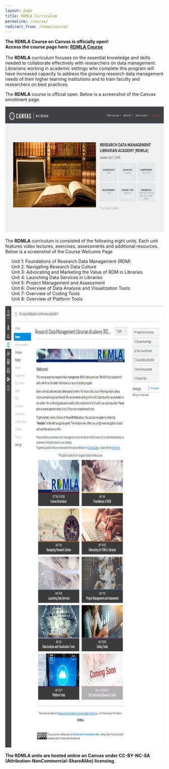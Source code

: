 ```yaml
---
layout: page
title: RDMLA Curriculum
permalink: /course/
redirect_from: /home/course/
---
```


**The RDMLA Course on Canvas is officially open!** <br>
**Access the course page here: <a href="https://www.canvas.net/browse/simmonsu/courses/research-data-management">RDMLA Course</a>**
<br>
<br>
The **RDMLA** curriculum focuses on the essential knowledge and skills needed to collaborate effectively with researchers on data management. Librarians working in academic settings who complete this program will have increased capacity to address the growing research data management needs of their higher learning institutions and to train faculty and researchers on best practices.
<br>


The **RDMLA** course is official open. Below is a screenshot of the Canvas enrollment page.
                                                                                                  
<img src="/images/enrollmentpage.JPG" alt="Canvas Course" style="width:800px;height:400px;"> <br>

The **RDMLA** curriculum is consisted of the following eight units. Each unit features video lectures, exercises, assessments and additional resources. Below is a screenshot of the Course Welcome Page<br>

&nbsp;&nbsp;&nbsp;&nbsp;&nbsp;Unit 1: Foundations of Research Data Management (RDM) <br>
&nbsp;&nbsp;&nbsp;&nbsp;&nbsp;Unit 2: Navigating Research Data Culture <br>
&nbsp;&nbsp;&nbsp;&nbsp;&nbsp;Unit 3: Advocating and Marketing the Value of RDM in Libraries <br>
&nbsp;&nbsp;&nbsp;&nbsp;&nbsp;Unit 4: Launching Data Services in Libraries <br>
&nbsp;&nbsp;&nbsp;&nbsp;&nbsp;Unit 5: Project Management and Assessment <br>
&nbsp;&nbsp;&nbsp;&nbsp;&nbsp;Unit 6: Overview of Data Analysis and Visualization Tools <br>
&nbsp;&nbsp;&nbsp;&nbsp;&nbsp;Unit 7: Overview of Coding Tools <br>
&nbsp;&nbsp;&nbsp;&nbsp;&nbsp;Unit 8: Overview of Platform Tools <br>

<img src="/images/Homepage.JPG" alt="Units" style="width:800px; height:1400px"> <br>


**The RDMLA units are hosted online on Canvas under CC-BY-NC-SA (Attribution-NonCommercial-ShareAlike) licensing.**

    
